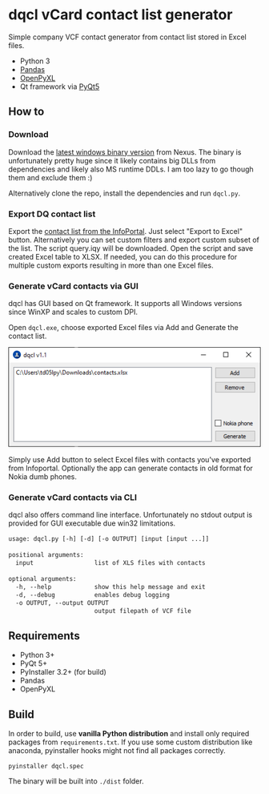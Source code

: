 # dqcl vCard contact list generator

Simple company VCF contact generator from contact list stored in Excel files.

- Python 3
- [Pandas](https://pandas.pydata.org)
- [OpenPyXL](https://openpyxl.readthedocs.io)
- Qt framework via [PyQt5](https://pypi.org/project/PyQt5/)

## How to

### Download

Download the [latest windows binary version](https://nexus.dq.vwgroup.com/repository/dq-raw/DQD-tools/dqcl/dqcl.exe) from Nexus. The binary is unfortunately pretty huge since it likely contains big DLLs from dependencies and likely also MS runtime DDLs. I am too lazy to go though them and exclude them :) 

Alternatively clone the repo, install the dependencies and run `dqcl.py`.

### Export DQ contact list

Export the [contact list from the InfoPortal](https://infoportal.dq.skoda.vwg/APP/PBS/Lists/Kontakty/Employees.aspx). Just select "Export to Excel" button. Alternatively you can set custom filters and export custom subset of the list. The script query.iqy will be downloaded. Open the script and save created Excel table to XLSX. If needed, you can do this procedure for multiple custom exports resulting in more than one Excel files.

### Generate vCard contacts via GUI

dqcl has GUI based on Qt framework. It supports all Windows versions since WinXP and scales to custom DPI.

Open `dqcl.exe`, choose exported Excel files via Add and Generate the contact list.

![dqcl GUI](images/screen.PNG "dqcl GUI")

Simply use Add button to select Excel files with contacts you've exported from Infoportal. Optionally the app can generate contacts in old format for Nokia dumb phones.

### Generate vCard contacts via CLI

dqcl also offers command line interface. Unfortunately no stdout output is provided for GUI executable due win32 limitations.

```
usage: dqcl.py [-h] [-d] [-o OUTPUT] [input [input ...]]

positional arguments:
  input                 list of XLS files with contacts

optional arguments:
  -h, --help            show this help message and exit
  -d, --debug           enables debug logging
  -o OUTPUT, --output OUTPUT
                        output filepath of VCF file

```

## Requirements

- Python 3+
- PyQt 5+
- PyInstaller 3.2+ (for build)
- Pandas
- OpenPyXL

## Build

In order to build, use **vanilla Python distribution** and install only required packages from `requirements.txt`. If you use some custom distribution like anaconda, pyinstaller hooks might not find all packages correctly.

```
pyinstaller dqcl.spec
```

The binary will be built into `./dist` folder.

